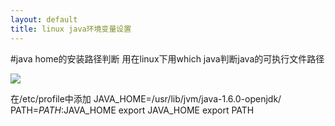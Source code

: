 ```yaml
---
layout: default
title: linux java环境变量设置
---
```

#java home的安装路径判断
用在linux下用which java判断java的可执行文件路径

![](http://i.imgur.com/hyvrO0d.png)

在/etc/profile中添加
JAVA_HOME=/usr/lib/jvm/java-1.6.0-openjdk/
PATH=$PATH:$JAVA_HOME
export JAVA_HOME
export PATH